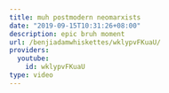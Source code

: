 ```yaml
---
title: muh postmodern neomarxists
date: "2019-09-15T10:31:26+08:00"
description: epic bruh moment
url: /benjiadamwhiskettes/wklypvFKuaU/
providers:
  youtube:
    id: wklypvFKuaU
type: video
---
```

